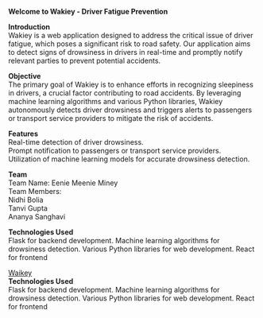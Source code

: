   **Welcome to Wakiey - Driver Fatigue Prevention**
  
**Introduction**<br/>
Wakiey is a web application designed to address the critical issue of driver fatigue, which poses a significant risk to road safety. Our application aims to detect signs of drowsiness in drivers in real-time and promptly notify relevant parties to prevent potential accidents.

**Objective**<br />
The primary goal of Wakiey is to enhance efforts in recognizing sleepiness in drivers, a crucial factor contributing to road accidents. By leveraging machine learning algorithms and various Python libraries, Wakiey autonomously detects driver drowsiness and triggers alerts to passengers or transport service providers to mitigate the risk of accidents.

**Features**<br>
Real-time detection of driver drowsiness.<br />
Prompt notification to passengers or transport service providers.<br />
Utilization of machine learning models for accurate drowsiness detection.<br />

**Team**<br />
Team Name: Eenie Meenie Miney<br />
Team Members:<br />
Nidhi Bolia<br />
Tanvi Gupta<br />
Ananya Sanghavi<br />

**Technologies Used**<br />
Flask for backend development.
Machine learning algorithms for drowsiness detection.
Various Python libraries for web development.
React for frontend

<a href="https://wikey.netlify.app/" /> Waikey</a><br/>
**Technologies Used**<br />
Flask for backend development.
Machine learning algorithms for drowsiness detection.
Various Python libraries for web development.
React for frontend
